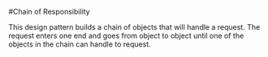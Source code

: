 #Chain of Responsibility

This design pattern builds a chain of objects that will handle a request.
The request enters one end and goes from object to object until one of the objects
in the chain can handle to request.
